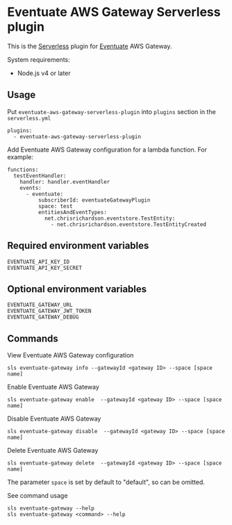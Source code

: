 Eventuate AWS Gateway Serverless plugin
=======================================

This is the [Serverless](https://serverless.com/) plugin for [Eventuate](http://eventuate.io/) AWS Gateway.

System requirements:
 - Node.js v4 or later

## Usage

Put `eventuate-aws-gateway-serverless-plugin` into `plugins` section in the `serverless.yml`

    plugins:
      - eventuate-aws-gateway-serverless-plugin


Add Eventuate AWS Gateway configuration for a lambda function. For example:

    functions:
      testEventHandler:
        handler: handler.eventHandler
        events:
          - eventuate:
              subscriberId: eventuateGatewayPlugin
              space: test
              entitiesAndEventTypes:
                net.chrisrichardson.eventstore.TestEntity:
                  - net.chrisrichardson.eventstore.TestEntityCreated

## Required environment variables

    EVENTUATE_API_KEY_ID
    EVENTUATE_API_KEY_SECRET

## Optional environment variables

    EVENTUATE_GATEWAY_URL
    EVENTUATE_GATEWAY_JWT_TOKEN
    EVENTUATE_GATEWAY_DEBUG

## Commands


View Eventuate AWS Gateway configuration

    sls eventuate-gateway info --gatewayId <gateway ID> --space [space name]

Enable Eventuate AWS Gateway

    sls eventuate-gateway enable  --gatewayId <gateway ID> --space [space name]

Disable Eventuate AWS Gateway

    sls eventuate-gateway disable  --gatewayId <gateway ID> --space [space name]

Delete Eventuate AWS Gateway

    sls eventuate-gateway delete  --gatewayId <gateway ID> --space [space name]

The parameter `space` is set by default to "default", so can be omitted.

See command usage

    sls eventuate-gateway --help
    sls eventuate-gateway <command> --help
